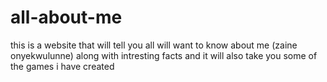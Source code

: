 # all-about-me
this is a website that will tell you all will want to know about me (zaine onyekwulunne) along with intresting facts and it will also take you some of the games i have created
